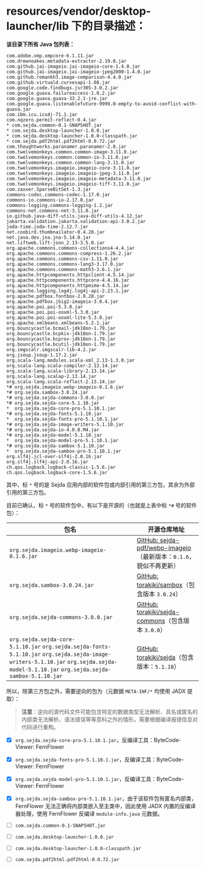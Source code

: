 # resources/vendor/desktop-launcher/lib 下的目录描述：

**该目录下所有 Java 包列表：**

```text
com.adobe.xmp.xmpcore-6.1.11.jar
com.drewnoakes.metadata-extractor-2.19.0.jar
com.github.jai-imageio.jai-imageio-core-1.4.0.jar
com.github.jai-imageio.jai-imageio-jpeg2000-1.4.0.jar
com.github.romankh3.image-comparison-4.4.0.jar
com.github.virtuald.curvesapi-1.08.jar
com.google.code.findbugs.jsr305-3.0.2.jar
com.google.guava.failureaccess-1.0.2.jar
com.google.guava.guava-33.2.1-jre.jar
com.google.guava.listenablefuture-9999.0-empty-to-avoid-conflict-with-guava.jar
com.ibm.icu.icu4j-71.1.jar
com.nqzero.permit-reflect-0.4.jar
* com.sejda.common-0.1-SNAPSHOT.jar
* com.sejda.desktop-launcher-1.0.0.jar
* com.sejda.desktop-launcher-1.0.0-classpath.jar
* com.sejda.pdf2html.pdf2html-0.0.72.jar
com.thoughtworks.paranamer.paranamer-2.8.jar
com.twelvemonkeys.common.common-image-3.11.0.jar
com.twelvemonkeys.common.common-io-3.11.0.jar
com.twelvemonkeys.common.common-lang-3.11.0.jar
com.twelvemonkeys.imageio.imageio-core-3.11.0.jar
com.twelvemonkeys.imageio.imageio-jpeg-3.11.0.jar
com.twelvemonkeys.imageio.imageio-metadata-3.11.0.jar
com.twelvemonkeys.imageio.imageio-tiff-3.11.0.jar
com.zaxxer.SparseBitSet-1.3.jar
commons-codec.commons-codec-1.17.0.jar
commons-io.commons-io-2.17.0.jar
commons-logging.commons-logging-1.2.jar
commons-net.commons-net-3.11.0.jar
io.github.java-diff-utils.java-diff-utils-4.12.jar
jakarta.validation.jakarta.validation-api-3.0.2.jar
joda-time.joda-time-2.12.7.jar
net.coobird.thumbnailator-0.4.20.jar
net.java.dev.jna.jna-5.14.0.jar
net.liftweb.lift-json_2.13-3.5.0.jar
org.apache.commons.commons-collections4-4.4.jar
org.apache.commons.commons-compress-1.26.2.jar
org.apache.commons.commons-csv-1.11.0.jar
org.apache.commons.commons-lang3-3.17.0.jar
org.apache.commons.commons-math3-3.6.1.jar
org.apache.httpcomponents.httpclient-4.5.14.jar
org.apache.httpcomponents.httpcore-4.4.16.jar
org.apache.httpcomponents.httpmime-4.5.14.jar
org.apache.logging.log4j.log4j-api-2.23.1.jar
org.apache.pdfbox.fontbox-2.0.28.jar
org.apache.pdfbox.jbig2-imageio-3.0.4.jar
org.apache.poi.poi-5.3.0.jar
org.apache.poi.poi-ooxml-5.3.0.jar
org.apache.poi.poi-ooxml-lite-5.3.0.jar
org.apache.xmlbeans.xmlbeans-5.2.1.jar
org.bouncycastle.bcmail-jdk18on-1.79.jar
org.bouncycastle.bcpkix-jdk18on-1.79.jar
org.bouncycastle.bcprov-jdk18on-1.79.jar
org.bouncycastle.bcutil-jdk18on-1.79.jar
org.imgscalr.imgscalr-lib-4.2.jar
org.jsoup.jsoup-1.17.2.jar
org.scala-lang.modules.scala-xml_2.13-1.3.0.jar
org.scala-lang.scala-compiler-2.13.14.jar
org.scala-lang.scala-library-2.13.14.jar
org.scala-lang.scalap-2.13.14.jar
org.scala-lang.scala-reflect-2.13.14.jar
*# org.sejda.imageio.webp-imageio-0.1.6.jar
*# org.sejda.sambox-3.0.24.jar
*# org.sejda.sejda-commons-3.0.0.jar
*# org.sejda.sejda-core-5.1.10.jar
*  org.sejda.sejda-core-pro-5.1.10.1.jar
*# org.sejda.sejda-fonts-5.1.10.jar
*  org.sejda.sejda-fonts-pro-5.1.10.1.jar
*# org.sejda.sejda-image-writers-5.1.10.jar
*# org.sejda.sejda-io-4.0.0.M4.jar
*# org.sejda.sejda-model-5.1.10.jar
*  org.sejda.sejda-model-pro-5.1.10.1.jar
*# org.sejda.sejda-sambox-5.1.10.jar
*  org.sejda.sejda-sambox-pro-5.1.10.1.jar
org.slf4j.jcl-over-slf4j-2.0.16.jar
org.slf4j.slf4j-api-2.0.16.jar
ch.qos.logback.logback-classic-1.5.6.jar
ch.qos.logback.logback-core-1.5.6.jar
```

其中，标 `*` 号的是 Sejda 应用内部的软件包或内部引用的第三方包，其余为外部引用的第三方包。

目前已确认，标 `*` 号的软件包中，有以下是开源的（也就是上表中标 `*#` 号的软件包）：

| 包名                                                                                                                                                                                     | 开源仓库地址                                                                                           |
| -------------------------------------------------------------------------------------------------------------------------------------------------------------------------------------- | ------------------------------------------------------------------------------------------------ |
| `org.sejda.imageio.webp-imageio-0.1.6.jar`                                                                                                                                             | [GitHub: sejda-pdf/webp-imageio](https://github.com/sejda-pdf/webp-imageio)（最新版本：`0.1.6`，貌似不再更新） |
| `org.sejda.sambox-3.0.24.jar`                                                                                                                                                          | [GitHub: torakiki/sambox](https://github.com/torakiki/sambox)（包含版本 `3.0.24`）                     |
| `org.sejda.sejda-commons-3.0.0.jar`                                                                                                                                                    | [GitHub: torakiki/sejda-commons](https://github.com/torakiki/sejda-commons)（包含版本 `3.0.0`）        |
| `org.sejda.sejda-core-5.1.10.jar` `org.sejda.sejda-fonts-5.1.10.jar` `org.sejda.sejda-image-writers-5.1.10.jar` `org.sejda.sejda-model-5.1.10.jar` `org.sejda.sejda-sambox-5.1.10.jar` | [GitHub: torakiki/sejda](https://github.com/torakiki/sejda)（包含版本：`5.1.10`）                       |

所以，除第三方包之外，需要逆向的包为（元数据 `META-INF/*` 均使用 JADX 提取）：

> **注意**：逆向的源代码文件可能包含特定的数据类型无法解析、具名或匿名的内部类无法解析、语法错误等等意料之外的情形，需要根据编译报错信息对代码进行重构。

- [x] `org.sejda.sejda-core-pro-5.1.10.1.jar`，反编译工具：ByteCode-Viewer: FernFlower

- [x] `org.sejda.sejda-fonts-pro-5.1.10.1.jar`，反编译工具：ByteCode-Viewer: FernFlower

- [x] `org.sejda.sejda-model-pro-5.1.10.1.jar`，反编译工具：ByteCode-Viewer: FernFlower

- [x] `org.sejda.sejda-sambox-pro-5.1.10.1.jar`，由于该软件包有匿名内部类，FernFlower 无法正确将内部类嵌入至主类中，因此使用 JADX 内置的反编译器处理，使用 FernFlower 反编译 `module-info.java` 元数据。

- [ ] `com.sejda.common-0.1-SNAPSHOT.jar`

- [ ] `com.sejda.desktop-launcher-1.0.0.jar`

- [ ] `com.sejda.desktop-launcher-1.0.0-classpath.jar`

- [ ] `com.sejda.pdf2html.pdf2html-0.0.72.jar`
